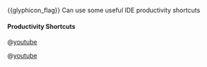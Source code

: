 <span id="prereqs"></span>

<span id="outcomes">{{glyphicon_flag}} Can use some useful IDE productivity shortcuts</span>

<div id="title">

#### Productivity Shortcuts

</div>

<div id="body">

<div v-closeable alt="video: Intellij shortcuts">

@[youtube](KsVWdGOnHZU)

@[youtube](EvXpgL2iho4)


</div>

</div>

<div id="extras">
</div>